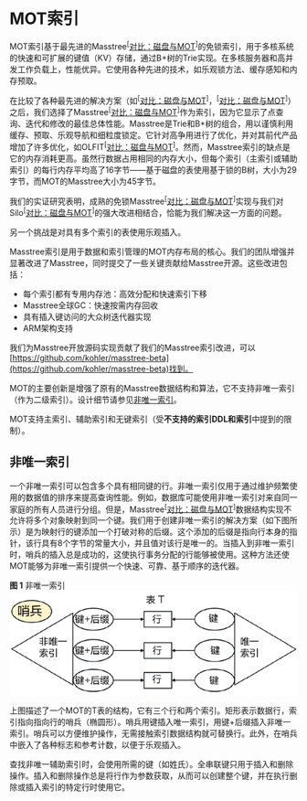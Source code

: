 # MOT索引<a name="ZH-CN_TOPIC_0280525162"></a>

MOT索引基于最先进的Masstree<sup>\[</sup>[对比：磁盘与MOT](对比-磁盘与MOT.md)<sup>\]</sup>的免锁索引，用于多核系统的快速和可扩展的键值（KV）存储，通过B+树的Trie实现。在多核服务器和高并发工作负载上，性能优异。它使用各种先进的技术，如乐观锁方法、缓存感知和内存预取。

在比较了各种最先进的解决方案（如<sup>\[</sup>[对比：磁盘与MOT](对比-磁盘与MOT.md)<sup>\]</sup>，<sup>\[</sup>[对比：磁盘与MOT](对比-磁盘与MOT.md)<sup>\]</sup>）之后，我们选择了Masstree<sup>\[</sup>[对比：磁盘与MOT](对比-磁盘与MOT.md)<sup>\]</sup>作为索引，因为它显示了点查询、迭代和修改的最佳总体性能。Masstree是Trie和B+树的组合，用以谨慎利用缓存、预取、乐观导航和细粒度锁定。它针对高争用进行了优化，并对其前代产品增加了许多优化，如OLFIT<sup>\[</sup>[对比：磁盘与MOT](对比-磁盘与MOT.md)<sup>\]</sup>。然而，Masstree索引的缺点是它的内存消耗更高。虽然行数据占用相同的内存大小，但每个索引（主索引或辅助索引）的每行内存平均高了16字节——基于磁盘的表使用基于锁的B树，大小为29字节，而MOT的Masstree大小为45字节。

我们的实证研究表明，成熟的免锁Masstree<sup>\[</sup>[对比：磁盘与MOT](对比-磁盘与MOT.md)<sup>\]</sup>实现与我们对Silo<sup>\[</sup>[对比：磁盘与MOT](对比-磁盘与MOT.md)<sup>\]</sup>的强大改进相结合，恰能为我们解决这一方面的问题。

另一个挑战是对具有多个索引的表使用乐观插入。

Masstree索引是用于数据和索引管理的MOT内存布局的核心。我们的团队增强并显著改进了Masstree，同时提交了一些关键贡献给Masstree开源。这些改进包括：

-   每个索引都有专用内存池：高效分配和快速索引下移
-   Masstree全球GC：快速按需内存回收
-   具有插入键访问的大众树迭代器实现
-   ARM架构支持

我们为Masstree开放源码实现贡献了我们的Masstree索引改进，可以[https://github.com/kohler/masstree-beta](https://github.com/kohler/masstree-beta)找到。

MOT的主要创新是增强了原有的Masstree数据结构和算法，它不支持非唯一索引（作为二级索引）。设计细节请参见[非唯一索引](#section12297174320129)。

MOT支持主索引、辅助索引和无键索引（受**不支持的索引DDL和索引**中提到的限制）。

## 非唯一索引<a name="section12297174320129"></a>

一个非唯一索引可以包含多个具有相同键的行。非唯一索引仅用于通过维护频繁使用的数据值的排序来提高查询性能。例如，数据库可能使用非唯一索引对来自同一家庭的所有人员进行分组。但是，Masstree<sup>\[</sup>[对比：磁盘与MOT](对比-磁盘与MOT.md)<sup>\]</sup>数据结构实现不允许将多个对象映射到同一个键。我们用于创建非唯一索引的解决方案（如下图所示）是为映射行的键添加一个打破对称的后缀。这个添加的后缀是指向行本身的指针，该行具有8个字节的常量大小，并且值对该行是唯一的。当插入到非唯一索引时，哨兵的插入总是成功的，这使执行事务分配的行能够被使用。这种方法还使MOT能够为非唯一索引提供一个快速、可靠、基于顺序的迭代器。

**图 1**  非唯一索引<a name="fig106487"></a>  
![](figures/非唯一索引.png "非唯一索引")

上图描述了一个MOT的T表的结构，它有三个行和两个索引。矩形表示数据行，索引指向指向行的哨兵（椭圆形）。哨兵用键插入唯一索引，用键+后缀插入非唯一索引。哨兵可以方便维护操作，无需接触索引数据结构就可替换行。此外，在哨兵中嵌入了各种标志和参考计数，以便于乐观插入。

查找非唯一辅助索引时，会使用所需的键（如姓氏）。全串联键只用于插入和删除操作。插入和删除操作总是将行作为参数获取，从而可以创建整个键，并在执行删除或插入索引的特定行时使用它。

